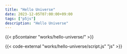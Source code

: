 ```yaml
---
title: "Hello Universe"
date: 2023-12-05T07:00:00+09:00
tags: ["p5js"]
description: "Hello Universe"
---
```


{{< p5container "works/hello-universe/" >}}

{{< code-external "works/hello-universe/script.js" "js" >}}
